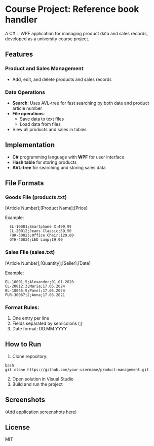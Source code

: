 # Course Project: Reference book handler

A C# + WPF application for managing product data and sales records, developed as a university course project.

## Features

### Product and Sales Management
- Add, edit, and delete products and sales records

### Data Operations
- **Search**:
  Uses AVL-tree for fast searching by both date and product article number
- **File operations**:
  - Save data to text files
  - Load data from files
- View all products and sales in tables

## Implementation
- **C#** programming language with **WPF** for user interface
- **Hash table** for storing products
- **AVL-tree** for searching and storing sales data

## File Formats

### Goods File (products.txt)
[Article Number];[Product Name];[Price]

Example:
```
  EL-10001;Smartphone X;499,99
  CL-20012;Jeans Classic;59,50
  FUR-30023;Office Chair;129,00
  OTH-40034;LED Lamp;19,90
```

### Sales File (sales.txt)
[Article Number];[Quantity];[Seller];[Date]

Example:
```
EL-10001;5;Alexander;01.01.2020
CL-20012;3;Maria;17.05.2024
EL-10045;9;Pavel;17.05.2024
FUR-30067;2;Anna;17.03.2021
```

### Format Rules:
1. One entry per line
2. Fields separated by semicolons (;)
3. Date format: DD.MM.YYYY

## How to Run

1. Clone repository:
  ```
  bash
  git clone https://github.com/your-username/product-management.git
  ```
2. Open solution in Visual Studio
3. Build and run the project

## Screenshots
(Add application screenshots here)

## License
MIT
